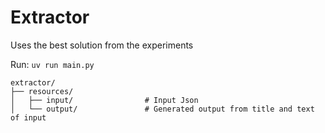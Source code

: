 # Extractor
Uses the best solution from the experiments

Run: `uv run main.py`
```
extractor/
├── resources/
│   ├── input/                # Input Json
│   └── output/               # Generated output from title and text of input
```